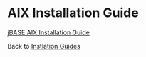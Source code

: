 # AIX Installation Guide

<PageHeader />

[jBASE AIX Installation Guide](./jbase-aix-installation-guide/README.md)  

Back to [Instlation Guides](./../README.md)

<PageFooter />
